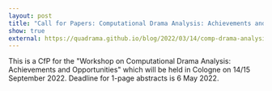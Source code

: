 ```yaml
---
layout: post
title: "Call for Papers: Computational Drama Analysis: Achievements and Opportunities"
show: true
external: https://quadrama.github.io/blog/2022/03/14/comp-drama-analysis-workshop
---
```


This is a CfP for the "Workshop on Computational Drama Analysis: Achievements and Opportunities" which will be held in Cologne on 14/15 September 2022. Deadline for 1-page abstracts is 6 May 2022.
